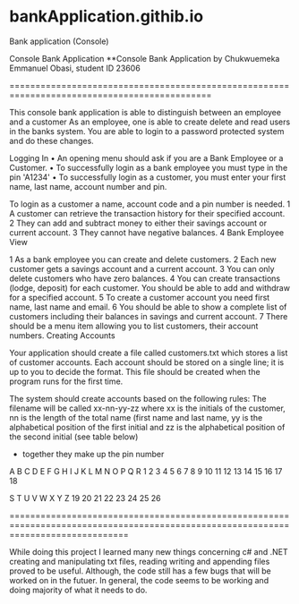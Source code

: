 # bankApplication.githib.io
Bank application (Console)

Console Bank Application **Console Bank Application by Chukwuemeka Emmanuel Obasi, student ID 23606

=============================================================================================

This console bank application is able to distinguish between an employee and a customer As an employee, one is able to create delete and read users in the banks system.
You are able to login to a password protected system and do these changes.

Logging In • An opening menu should ask if you are a Bank Employee or a Customer.
• To successfully login as a bank employee you must type in the pin 'A1234' 
• To successfully login as a customer, you must enter your first name, last name, account number and pin.

  To login as a customer a name, account code and a pin number is needed.
1 A customer can retrieve the transaction history for their specified account.
2 They can add and subtract money to either their savings account or current account.
3 They cannot have negative balances.
4 Bank Employee View

1 As a bank employee you can create and delete customers.
2 Each new customer gets a savings account and a current account.
3 You can only delete customers who have zero balances.
4 You can create transactions (lodge, deposit) for each customer. You should be able to add and withdraw for a specified account.
5 To create a customer account you need first name, last name and email.
6 You should be able to show a complete list of customers including their balances in savings and current account.
7 There should be a menu item allowing you to list customers, their account numbers.
Creating Accounts

Your application should create a file called customers.txt which stores a list of customer accounts. 
Each account should be stored on a single line; it is up to you to decide the format. This file should be created when the program runs for the first time.

The system should create accounts based on the following rules: 
The filename will be called xx-nn-yy-zz where xx is the initials of the customer, nn is the length of the total name
(first name and last name, yy is the alphabetical position of the first initial and zz is the alphabetical position of the second initial (see table below)
- together they make up the pin number

A B C D E F G H I J  K   L M   N O  P  Q  R
1 2 3 4 5 6 7 8 9 10 11 12 13 14 15 16 17 18

S   T U  V  W  X  Y  Z
19 20 21 22 23 24 25 26

===================================================================================================================================

While doing this project I learned many new things concerning c# and .NET 
creating and manipulating txt files, reading writing and appending files proved to be useful. 
Although, the code still has a few bugs that will be worked on in the futuer. In general, the code seems to be working and doing majority of what it needs to do.
